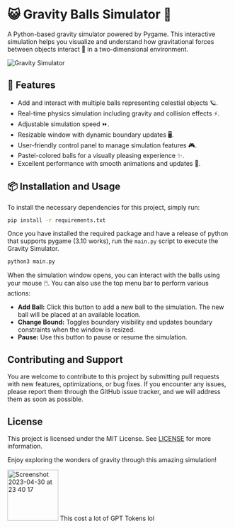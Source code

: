 # 😺 Gravity Balls Simulator 🚀

A Python-based gravity simulator powered by Pygame. This interactive simulation helps you visualize and understand how gravitational forces between objects interact 🌌 in a two-dimensional environment.

![Gravity Simulator](./assets/screenshot.png)

## 🌟 Features

- Add and interact with multiple balls representing celestial objects 🪐.
- Real-time physics simulation including gravity and collision effects ⚡.
- Adjustable simulation speed ⏩.
- Resizable window with dynamic boundary updates 🖥️.
- User-friendly control panel to manage simulation features 🎮.
- Pastel-colored balls for a visually pleasing experience ✨.
- Excellent performance with smooth animations and updates 🚀.

## 📦 Installation and Usage

To install the necessary dependencies for this project, simply run:

```bash
pip install -r requirements.txt
```

Once you have installed the required package and have a release of python that supports pygame (3.10 works), run the `main.py` script to execute the Gravity Simulator.

```bash
python3 main.py
```

When the simulation window opens, you can interact with the balls using your mouse 🖱️. You can also use the top menu bar to perform various actions:

- **Add Ball:** Click this button to add a new ball to the simulation. The new ball will be placed at an available location.
- **Change Bound:** Toggles boundary visibility and updates boundary constraints when the window is resized.
- **Pause:** Use this button to pause or resume the simulation.

## Contributing and Support

You are welcome to contribute to this project by submitting pull requests with new features, optimizations, or bug fixes. If you encounter any issues, please report them through the GitHub issue tracker, and we will address them as soon as possible.

## License

This project is licensed under the MIT License. See [LICENSE](./LICENSE) for more information.

Enjoy exploring the wonders of gravity through this amazing simulation!


<img width="115" alt="Screenshot 2023-04-30 at 23 40 17" src="https://user-images.githubusercontent.com/36015585/235403288-9c8fc859-f31e-48e9-9276-d7d68433b4c0.png">
This cost a lot of GPT Tokens lol
